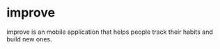 # improve

improve is an mobile application that helps people track their habits and build new ones.
